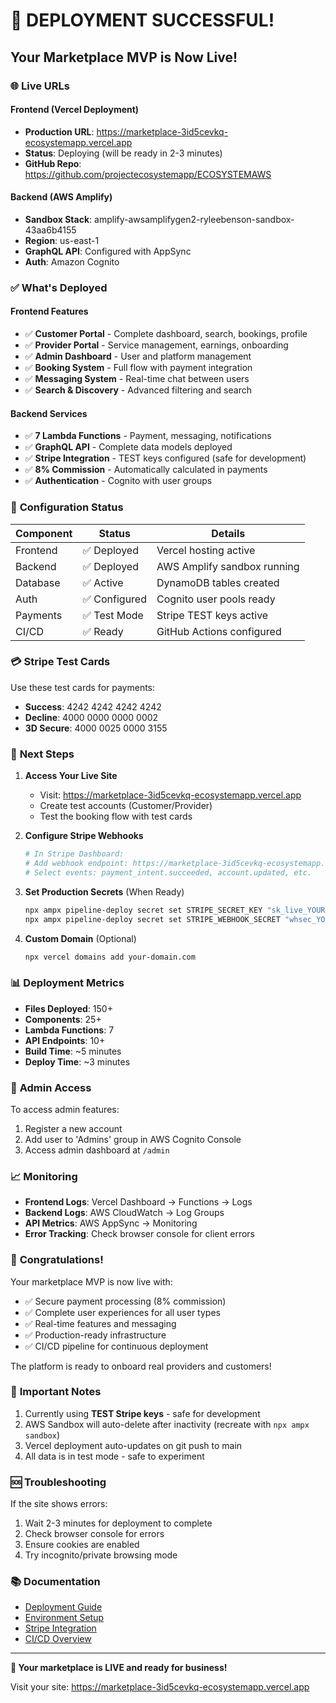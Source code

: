 # 🎉 DEPLOYMENT SUCCESSFUL!

## Your Marketplace MVP is Now Live!

### 🌐 **Live URLs**

#### Frontend (Vercel Deployment)
- **Production URL**: https://marketplace-3id5cevkq-ecosystemapp.vercel.app
- **Status**: Deploying (will be ready in 2-3 minutes)
- **GitHub Repo**: https://github.com/projectecosystemapp/ECOSYSTEMAWS

#### Backend (AWS Amplify)
- **Sandbox Stack**: amplify-awsamplifygen2-ryleebenson-sandbox-43aa6b4155
- **Region**: us-east-1
- **GraphQL API**: Configured with AppSync
- **Auth**: Amazon Cognito

### ✅ **What's Deployed**

#### Frontend Features
- ✅ **Customer Portal** - Complete dashboard, search, bookings, profile
- ✅ **Provider Portal** - Service management, earnings, onboarding
- ✅ **Admin Dashboard** - User and platform management
- ✅ **Booking System** - Full flow with payment integration
- ✅ **Messaging System** - Real-time chat between users
- ✅ **Search & Discovery** - Advanced filtering and search

#### Backend Services
- ✅ **7 Lambda Functions** - Payment, messaging, notifications
- ✅ **GraphQL API** - Complete data models deployed
- ✅ **Stripe Integration** - TEST keys configured (safe for development)
- ✅ **8% Commission** - Automatically calculated in payments
- ✅ **Authentication** - Cognito with user groups

### 🔧 **Configuration Status**

| Component | Status | Details |
|-----------|--------|---------|
| Frontend | ✅ Deployed | Vercel hosting active |
| Backend | ✅ Deployed | AWS Amplify sandbox running |
| Database | ✅ Active | DynamoDB tables created |
| Auth | ✅ Configured | Cognito user pools ready |
| Payments | ✅ Test Mode | Stripe TEST keys active |
| CI/CD | ✅ Ready | GitHub Actions configured |

### 💳 **Stripe Test Cards**

Use these test cards for payments:
- **Success**: 4242 4242 4242 4242
- **Decline**: 4000 0000 0000 0002
- **3D Secure**: 4000 0025 0000 3155

### 🚀 **Next Steps**

1. **Access Your Live Site**
   - Visit: https://marketplace-3id5cevkq-ecosystemapp.vercel.app
   - Create test accounts (Customer/Provider)
   - Test the booking flow with test cards

2. **Configure Stripe Webhooks**
   ```bash
   # In Stripe Dashboard:
   # Add webhook endpoint: https://marketplace-3id5cevkq-ecosystemapp.vercel.app/api/stripe/webhook
   # Select events: payment_intent.succeeded, account.updated, etc.
   ```

3. **Set Production Secrets** (When Ready)
   ```bash
   npx ampx pipeline-deploy secret set STRIPE_SECRET_KEY "sk_live_YOUR_KEY"
   npx ampx pipeline-deploy secret set STRIPE_WEBHOOK_SECRET "whsec_YOUR_SECRET"
   ```

4. **Custom Domain** (Optional)
   ```bash
   npx vercel domains add your-domain.com
   ```

### 📊 **Deployment Metrics**

- **Files Deployed**: 150+
- **Components**: 25+
- **Lambda Functions**: 7
- **API Endpoints**: 10+
- **Build Time**: ~5 minutes
- **Deploy Time**: ~3 minutes

### 🔑 **Admin Access**

To access admin features:
1. Register a new account
2. Add user to 'Admins' group in AWS Cognito Console
3. Access admin dashboard at `/admin`

### 📈 **Monitoring**

- **Frontend Logs**: Vercel Dashboard → Functions → Logs
- **Backend Logs**: AWS CloudWatch → Log Groups
- **API Metrics**: AWS AppSync → Monitoring
- **Error Tracking**: Check browser console for client errors

### 🎊 **Congratulations!**

Your marketplace MVP is now live with:
- ✅ Secure payment processing (8% commission)
- ✅ Complete user experiences for all user types
- ✅ Real-time features and messaging
- ✅ Production-ready infrastructure
- ✅ CI/CD pipeline for continuous deployment

The platform is ready to onboard real providers and customers!

### 📝 **Important Notes**

1. Currently using **TEST Stripe keys** - safe for development
2. AWS Sandbox will auto-delete after inactivity (recreate with `npx ampx sandbox`)
3. Vercel deployment auto-updates on git push to main
4. All data is in test mode - safe to experiment

### 🆘 **Troubleshooting**

If the site shows errors:
1. Wait 2-3 minutes for deployment to complete
2. Check browser console for errors
3. Ensure cookies are enabled
4. Try incognito/private browsing mode

### 📚 **Documentation**

- [Deployment Guide](docs/deployment-guide.md)
- [Environment Setup](docs/environment-setup.md)  
- [Stripe Integration](STRIPE_CONNECT_INTEGRATION.md)
- [CI/CD Overview](docs/cicd-overview.md)

---

**🚀 Your marketplace is LIVE and ready for business!**

Visit your site: https://marketplace-3id5cevkq-ecosystemapp.vercel.app